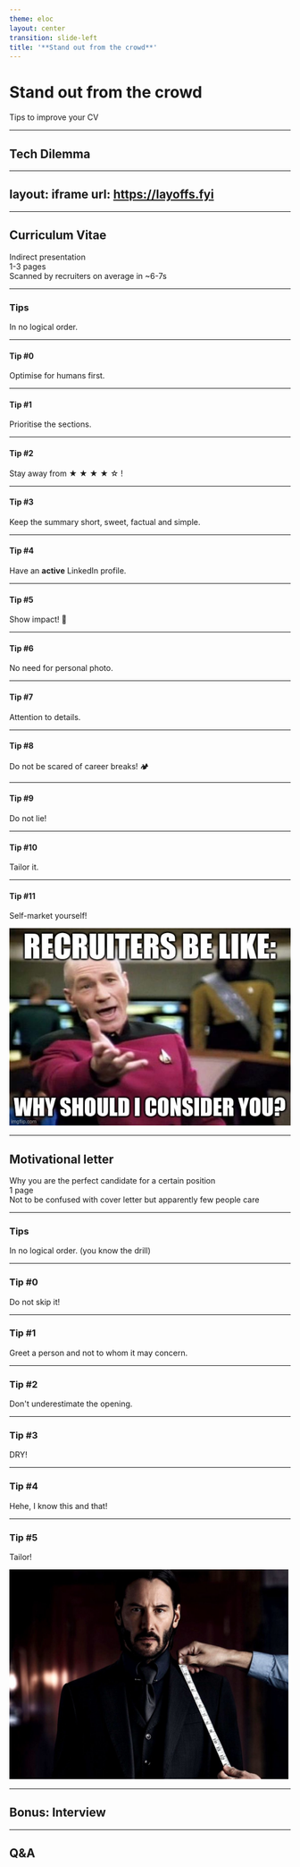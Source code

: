 ```yaml
---
theme: eloc
layout: center
transition: slide-left
title: '**Stand out from the crowd**'
---
```


# **Stand out from the crowd**

Tips to improve your CV

<!--
- Present myself
- Disclaimer
  - Not an exact science because of the human factor (imperfections in the system we built).
  - Not an expert. Based on personal experience. 
- Straight to the point. Not a time to bore you. Try my best to facilitate discussion (ask question).
- Show of hand: Students, Devs, others.
-->

---

## Tech Dilemma

<!--
What is that tech dilemma?
-->

---
layout: iframe
url: https://layoffs.fyi
---

<!--
- Since some time now companies are doing layoffs and the pool of unemployed devs has become quite large.
- Many of them with the stamps of their previous employement on their CV.
- Thus the importance of standing out of that crowd.
-->

---

## Curriculum Vitae

<div v-click>Indirect presentation</div>
<div v-click>1-3 pages</div>
<div v-click>Scanned by recruiters on average in ~6-7s</div>

<!-- <a v-click href="cv.pdf" target="_blank">Example</a> -->

<!--
This part is just to bring everybody up to speed aka find some common ground.
-->

---

### Tips

In no logical order.

<!--
While those tips work great for local companies, they are geared towards the global market (that's where most of my testing has been done).
-->

---

#### Tip #0

Optimise for humans first.

<!--
Always remember it will be read by humans. Specially speedreaders.
- Proper font styles and text heirarchy.
- Great constrast ratio. (No fancy background and colors)
- Sensible spacing and indentation.
- Be consistent.

Overall, keep the design simple!
-->

---

#### Tip #1

Prioritise the sections.

<!--
Most modern languages read from left to right and top to bottom. Priority should follow that order. (incl. sub-sections)

Example of an order: Personal Information, Experiences, Projects, Contributions, Awards, Certifications, Educations and Interests.
-->

---

#### Tip #2

Stay away from ★ ★ ★ ★ ☆ !

<!--
Star rating skills/talents aka infographics might be tempting but in fact it is very confusing and opened to too many interpretations.

Ideally lose the skill section. Add the skills under the relevant jobs and/or projects.
-->

---

#### Tip #3

Keep the summary short, sweet, factual and simple.

<!--
No need to repeat ourselves in the "Personal Information" section. No need to go into much details: that's the purpose of the other sections.

Use it to set the tone.
-->

---

#### Tip #4

Have an **active** LinkedIn profile.

<!--
Not every information will fit into our CV.

Also networking on LinkedIn can reap some unexpected benefits.
-->

---

#### Tip #5

Show impact! 💪

<!--
Every contribution we make should have a positive impact on the company. Afterall that's what we are employed for.
The customers do not care about the programming languages, libraries, frameworks or architectures we use.

The description under each job in the "Experiences" section is a great place to highlight those with **numbers** and **percentages**.

Use bullet points and action words (built, developed, created)!
-->

---

#### Tip #6

No need for personal photo.

<!--
Some companies pride themselves in being inclusive (m/f/d) and might be turned off with applications that include a personal photo.

While this rule varies from company to company and country to country, it is safest to leave the personal photo out.
-->

---

#### Tip #7

Attention to details.

<!--
Proof-read, proof-read, proof-read, proof-read, proof-read!
-->

---

#### Tip #8

Do not be scared of career breaks! 🏕️

<!--
We are humans and career breaks are natural. Mention them along with how they helped.
-->

---

#### Tip #9

Do not lie!

<!--
"Fake it until you make it" will backfire for sure during the interview process. Seasoned interviewers see through that easily.

Be authentic!
-->

---

#### Tip #10

Tailor it.

<!--
Stay away from general purpose CV. Tailor it to match the industry or sub-field you are in.
-->

---

#### Tip #11

Self-market yourself!

![why you?](meme-why-you.jpg)

<!--
Sometimes we are too humble and do not put ourselves in the best light.

Understanding our strengths and weaknesses will help in putting our best self foward without coming out as arrogant but confident.

What are you bringing to the table? Why you and not the other X applicants?
-->

---

## Motivational letter

<div v-click>Why you are the perfect candidate for a certain position</div>
<div v-click>1 page</div>
<div v-click>Not to be confused with cover letter but apparently few people care</div>

---

### Tips

In no logical order. (you know the drill)

---

### Tip #0

Do not skip it!

<!--
On most online application forms, it is optional but in reality, it is very much required.
If you want to stand out, it gives you the perfect opportunity.
It will allow you to fill in the gaps in your curriculum vitae since there is not enough space there to share all your amazing skills and qualifications.
-->

---

### Tip #1

Greet a person and not to whom it may concern.

<!--
Show that you've done your research and homework about the company.
Make it feel deliberately targeted.
-->

---

### Tip #2

Don't underestimate the opening.

<!--
Same as reading a story, spike the reader's interest with a strong opening.
Stay away from generic opening like “I’m writing to express my interest in the position of…”.. 
Be more creative!
-->

---

### Tip #3

DRY!

<!--
As you are filling in the gaps in your curriculum vitae, 
don't repeat yourself but expand qualifications and why you are a good match for the position.
-->

---

### Tip #4

Hehe, I know this and that!

<!--
Transitioning from the previous tip, as you are expanding on your qualifications, 
point out your key skills that reassure the interviewer that there is no better fit than you.
In essence, you are helping the interviewer connect the dots.
-->

---

### Tip #5

Tailor!

<img src="/tailor-wick.jpg" alt="Tailor Mr Wick" width="500" />

<!--
Don't wanna repeat myself but I want to get this through.
Show that you care about the position and didn't just throw a dynamite in the lake hoping to catch something.
-->

---

## Bonus: Interview



---

## Q&A
